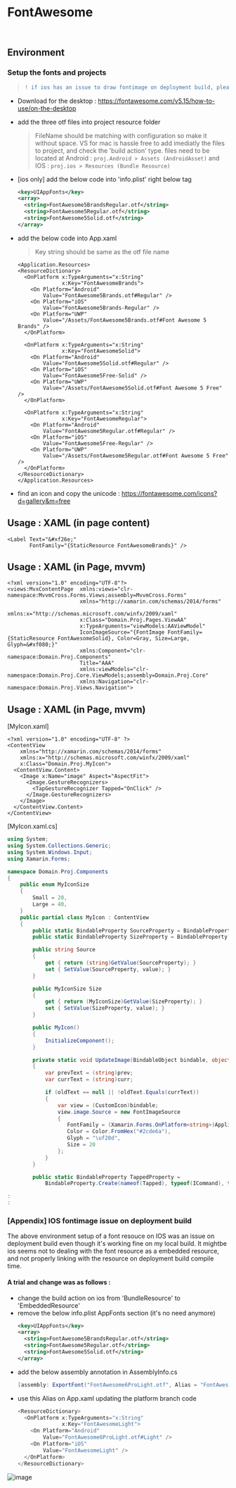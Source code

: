 # FontAwesome

```xaml
```
```c#
```

## Environment
### Setup the fonts and projects
> ```diff 
> ! if ios has an issue to draw fontimage on deployment build, please see the appendix at this end of article. 
> ```

- Download for the desktop : https://fontawesome.com/v5.15/how-to-use/on-the-desktop
- add the three otf files into project resource folder
  > FileName should be matching with configuration so make it without space.
  > VS for mac is hassle free to add imediatly the files to project, and check the 'build action' type.
  > files need to be located at Android : ``` proj.Android > Assets (AndroidAsset) ``` and IOS : ``` proj.ios > Resources (Bundle Resource) ```

- [ios only] add the below code into 'info.plist' right below <Dict> tag
  ```xml
  <key>UIAppFonts</key>
  <array>
    <string>FontAwesome5BrandsRegular.otf</string>
    <string>FontAwesome5Regular.otf</string>
    <string>FontAwesome5Solid.otf</string>
  </array>
  ```
  
- add the below code into App.xaml
  > Key string should be same as the otf file name
  ```xaml
  <Application.Resources>
  <ResourceDictionary> 
    <OnPlatform x:TypeArguments="x:String" 
                x:Key="FontAwesomeBrands">
      <On Platform="Android" 
          Value="FontAwesome5Brands.otf#Regular" />
      <On Platform="iOS" 
          Value="FontAwesome5Brands-Regular" />
      <On Platform="UWP" 
          Value="/Assets/FontAwesome5Brands.otf#Font Awesome 5 Brands" />
    </OnPlatform> 
    
    <OnPlatform x:TypeArguments="x:String" 
                x:Key="FontAwesomeSolid"> 
      <On Platform="Android" 
          Value="FontAwesome5Solid.otf#Regular" /> 
      <On Platform="iOS" 
          Value="FontAwesome5Free-Solid" /> 
      <On Platform="UWP" 
          Value="/Assets/FontAwesome5Solid.otf#Font Awesome 5 Free" /> 
    </OnPlatform> 
    
    <OnPlatform x:TypeArguments="x:String" 
                x:Key="FontAwesomeRegular">
      <On Platform="Android" 
          Value="FontAwesome5Regular.otf#Regular" /> 
      <On Platform="iOS" 
          Value="FontAwesome5Free-Regular" /> 
      <On Platform="UWP" 
          Value="/Assets/FontAwesome5Regular.otf#Font Awesome 5 Free" /> 
    </OnPlatform>
  </ResourceDictionary>
  </Application.Resources>
  ```

- find an icon and copy the unicode : https://fontawesome.com/icons?d=gallery&m=free
  
  
## Usage : XAML (in page content)
```xaml
<Label Text="&#xf26e;"
       FontFamily="{StaticResource FontAwesomeBrands}" />
```

## Usage : XAML (in Page, mvvm)
```xaml
<?xml version="1.0" encoding="UTF-8"?>
<views:MvxContentPage  xmlns:views="clr-namespace:MvvmCross.Forms.Views;assembly=MvvmCross.Forms"
                       xmlns="http://xamarin.com/schemas/2014/forms"
                       xmlns:x="http://schemas.microsoft.com/winfx/2009/xaml"
                       x:Class="Domain.Proj.Pages.ViewAA"
                       x:TypeArguments="viewModels:AAViewModel"
                       IconImageSource="{FontImage FontFamily={StaticResource FontAwesomeSolid}, Color=Gray, Size=Large, Glyph=&#xf080;}"
                       xmlns:Component="clr-namespace:Domain.Proj.Components"
                       Title="AAA"
                       xmlns:viewModels="clr-namespace:Domain.Proj.Core.ViewModels;assembly=Domain.Proj.Core"
                       xmlns:Navigation="clr-namespace:Domain.Proj.Views.Navigation">
```

## Usage : XAML (in Page, mvvm)
[MyIcon.xaml]
```xaml 
<?xml version="1.0" encoding="UTF-8" ?>
<ContentView
    xmlns="http://xamarin.com/schemas/2014/forms"
    xmlns:x="http://schemas.microsoft.com/winfx/2009/xaml"
    x:Class="Domain.Proj.MyIcon">
  <ContentView.Content>
    <Image x:Name="image" Aspect="AspectFit">
      <Image.GestureRecognizers>
        <TapGestureRecognizer Tapped="OnClick" />
      </Image.GestureRecognizers>
    </Image>
  </ContentView.Content>
</ContentView>
```

[MyIcon.xaml.cs]
```c# 
using System;
using System.Collections.Generic;
using System.Windows.Input;
using Xamarin.Forms;

namespace Domain.Proj.Components
{
    public enum MyIconSize
    {
        Small = 20,
        Large = 40,
    }
    public partial class MyIcon : ContentView
    {
        public static BindableProperty SourceProperty = BindableProperty.Create(nameof(Source), typeof(string), typeof(MyIcon), "", propertyChanged: UpdateImage);
        public static BindableProperty SizeProperty = BindableProperty.Create(nameof(Size), typeof(CustomIconSize), typeof(MyIcon), MyIconSize.Large, propertyChanged: UpdateSize);

        public string Source
        {
            get { return (string)GetValue(SourceProperty); }
            set { SetValue(SourceProperty, value); }
        }

        public MyIconSize Size
        {
            get { return (MyIconSize)GetValue(SizeProperty); }
            set { SetValue(SizeProperty, value); }
        }

        public MyIcon()
        {
            InitializeComponent();
        }

        private static void UpdateImage(BindableObject bindable, object prev, object curr)
        {
            var prevText = (string)prev;
            var currText = (string)curr;

            if (oldText == null || !oldText.Equals(currText))
            {
                var view = (CustomIcon)bindable;
                view.image.Source = new FontImageSource
                {
                   FontFamily = (Xamarin.Forms.OnPlatform<string>)Application.Current.Resources["FontAwesomeRegular"],
                   Color = Color.FromHex("#2cde6a"),
                   Glyph = "\uf28d",
                   Size = 20
                };
            }
        }

        public static BindableProperty TappedProperty =
            BindableProperty.Create(nameof(Tapped), typeof(ICommand), typeof(CustomIcon), null);

:
:
```
  
### [Appendix] IOS fontimage issue on deployment build
The above environment setup of a font resouce on IOS was an issue on deployment build even though it's working fine on my local build.
It mightbe ios seems not to dealing with the font resource as a embedded resource, and not properly linking with the resource on deployment build compile time.
  
#### A trial and change was as follows :
  
- change the build action on ios from 'BundleResource' to 'EmbeddedResource'
- remove the below info.plist AppFonts section (it's no need anymore)
  ```xml
  <key>UIAppFonts</key>
  <array>
    <string>FontAwesome5BrandsRegular.otf</string>
    <string>FontAwesome5Regular.otf</string>
    <string>FontAwesome5Solid.otf</string>
  </array>
  ```
- add the below assembly annotation in AssemblyInfo.cs
  ```c#
  [assembly: ExportFont("FontAwesome6ProLight.otf", Alias = "FontAwesomeLight")]
  ```
- use this Alias on App.xaml updating the platform branch code
  ```c#
  <ResourceDictionary> 
    <OnPlatform x:TypeArguments="x:String" 
                x:Key="FontAwesomeLight">
      <On Platform="Android" 
          Value="FontAwesome6ProLight.otf#Light" />
      <On Platform="iOS" 
          Value="FontAwesomeLight" />
    </OnPlatform>
  </ResourceDictionary>
  ```
  
![image](https://user-images.githubusercontent.com/59367560/123412555-9cb18100-d5a9-11eb-8109-bfa7d65ba61d.png)

